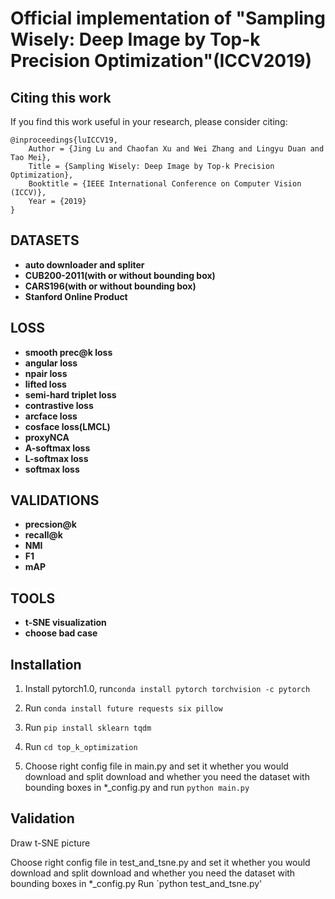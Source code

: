 # Official implementation of "Sampling Wisely: Deep Image by Top-k Precision Optimization"(ICCV2019)

## Citing this work
If you find this work useful in your research, please consider citing:

    @inproceedings{luICCV19,
        Author = {Jing Lu and Chaofan Xu and Wei Zhang and Lingyu Duan and Tao Mei},
        Title = {Sampling Wisely: Deep Image by Top-k Precision Optimization},
        Booktitle = {IEEE International Conference on Computer Vision (ICCV)},
        Year = {2019}
    }

## DATASETS
- **auto downloader and spliter** 
- **CUB200-2011(with or without bounding box)** 
- **CARS196(with or without bounding box)** 
- **Stanford Online Product** 

## LOSS
- **smooth prec@k loss** 
- **angular loss** 
- **npair loss** 
- **lifted loss** 
- **semi-hard triplet loss** 
- **contrastive loss** 
- **arcface loss** 
- **cosface loss(LMCL)** 
- **proxyNCA** 
- **A-softmax loss** 
- **L-softmax loss** 
- **softmax loss** 

## VALIDATIONS
- **precsion@k** 
- **recall@k** 
- **NMI** 
- **F1** 
- **mAP** 

## TOOLS
- **t-SNE visualization**
- **choose bad case** 

## Installation
1. Install pytorch1.0, run`conda install pytorch torchvision -c pytorch`

2. Run `conda install future requests six pillow`

3. Run `pip install sklearn tqdm`

4. Run `cd top_k_optimization`

5. Choose right config file in main.py and set it whether you would download and split download and whether you need the dataset with bounding boxes in *_config.py and run `python main.py`

## Validation
Draw t-SNE picture

Choose right config file in test_and_tsne.py and set it whether you would download and split download and whether you need the dataset with bounding boxes in *_config.py
Run `python test_and_tsne.py'
